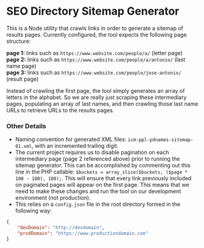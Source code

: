 # SEO Directory Sitemap Generator

This is a Node utility that crawls links in order to generate a sitemap of results pages. Currently configured, the tool expects the following page structure:

**page 1:** links such as `https://www.website.com/people/a/` (letter page)  
**page 2:** links such as `https://www.website.com/people/a/antonio/` (last name page)  
**page 3:** links such as `https://www.website.com/people/jose-antonio/` (result page)  

Instead of crawling the first page, the tool simply generates an array of letters in the alphabet. So we are really just scraping these intermediary pages, populating an array of last names, and then crawling those last name URLs to retrieve URLs to the results pages.

### Other Details

* Naming convention for generated XML files: `icm-ppl-pdnames-sitemap-01.xml`, with an incremented trailing digit.
* The current project requires us to disable pagination on each intermediary page (page 2 referenced above) prior to running the sitemap generator. This can be accomplished by commenting out this line in the PHP callable: `$buckets = array_slice($buckets, ($page * 100 - 100), 100);`. This will ensure that every link previously included on paginated pages will appear on the first page. This means that we need to make these changes and run the tool on our development environment (not production).
* This relies on a `config.json` file in the root directory formed in the following way:

```json
{
    "devDomain": "http://devdomain",
    "prodDomain": "https://www.productiondomain.com"
}
```